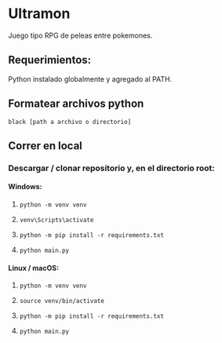 # Ultramon

Juego tipo RPG de peleas entre pokemones.

## Requerimientos:

Python instalado globalmente y agregado al PATH.

## Formatear archivos python

`black [path a archivo o directorio]`

## Correr en local

### Descargar / clonar repositorio y, en el directorio root:

#### Windows:

1. `python -m venv venv`

2. `venv\Scripts\activate`

3. `python -m pip install -r requirements.txt`

4. `python main.py`

#### Linux / macOS:

1. `python -m venv venv`

2. `source venv/bin/activate`

3. `python -m pip install -r requirements.txt`

4. `python main.py`
